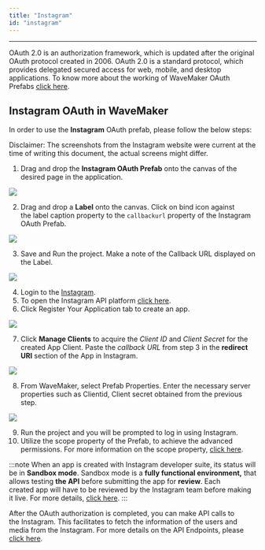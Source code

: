 ```yaml
---
title: "Instagram"
id: "instagram"
---
```

---

OAuth 2.0 is an authorization framework, which is updated after the original OAuth protocol created in 2006. OAuth 2.0 is a standard protocol, which provides delegated secured access for web, mobile, and desktop applications. To know more about the working of WaveMaker OAuth Prefabs [click here](/learn/app-development/widgets/prefab/oauth-prefabs/).

## Instagram OAuth in WaveMaker

In order to use the **Instagram** OAuth prefab, please follow the below steps:

Disclaimer: The screenshots from the Instagram website were current at the time of writing this document, the actual screens might differ.

1. Drag and drop the **Instagram OAuth Prefab** onto the canvas of the desired page in the application. 

[![](/learn/assets/Instagram_Prefab.png)](/learn/assets/Instagram_Prefab.png)

2. Drag and drop a **Label** onto the canvas. Click on bind icon against the label caption property to the `callbackurl` property of the Instagram OAuth Prefab. 

[![](/learn/assets/instagram_bind.png)](/learn/assets/instagram_bind.png)

3. Save and Run the project. Make a note of the Callback URL displayed on the Label. 

[![](/learn/assets/instagram_URI.png)](/learn/assets/instagram_URI.png)

4. Login to the [Instagram](http://www.instagram.com/).
5. To open the Instagram API platform [click here](https://www.instagram.com/developer/).
6. Click Register Your Application tab to create an app. 

[![](/learn/assets/instagram_register.png)](/learn/assets/instagram_register.png)

7. Click **Manage Clients** to acquire the _Client ID_ and _Client Secret_ for the created App Client. Paste the _callback URL_ from step 3 in the **redirect URI** section of the App in Instagram. 

[![](/learn/assets/instagram_ClientID.png)](/learn/assets/instagram_ClientID.png)

8. From WaveMaker, select Prefab Properties. Enter the necessary server properties such as Clientid, Client secret obtained from the previous step. 

[![](/learn/assets/instagram_ClientID-1.png)](/learn/assets/instagram_ClientID-1.png)

9. Run the project and you will be prompted to log in using Instagram.
10. Utilize the scope property of the Prefab, to achieve the advanced permissions. For more information on the scope property, [click here](https://www.instagram.com/developer/authorization/).

:::note
When an app is created with Instagram developer suite, its status will be in **Sandbox mode**. Sandbox mode is a **fully functional environment,** that allows testing **the API** before submitting the app for **review**. Each created app will have to be reviewed by the Instagram team before making it live. For more details, [click here](https://www.instagram.com/developer/sandbox/).
:::

After the OAuth authorization is completed, you can make API calls to the Instagram. This facilitates to fetch the information of the users and media from the Instagram. For more details on the API Endpoints, please [click here](https://www.instagram.com/developer/endpoints/).


